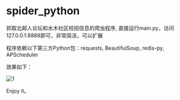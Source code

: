 spider_python
=============

抓取北邮人论坛和水木社区校招信息的爬虫程序, 直接运行main.py，访问127.0.0.1:8888即可，非常简洁，可以扩展

程序依赖以下第三方Python包：requests, BeautifulSoup, redis-py, APScheduler
    
效果如下：

![1](https://lh3.googleusercontent.com/-OhpveaRh2J0/UhM9QrMtWhI/AAAAAAAAAMk/fUkrmNK4zeU/s800/%25E5%25B1%258F%25E5%25B9%2595%25E5%25BF%25AB%25E7%2585%25A7%25202013-08-20%2520%25E4%25B8%258B%25E5%258D%25885.55.38.png)

Enjoy it。

